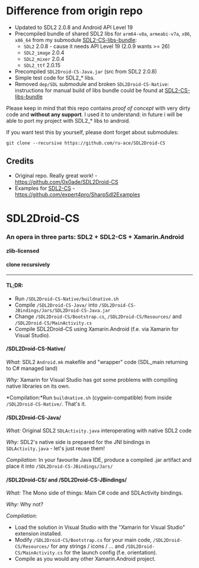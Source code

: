 # Difference from origin repo 

* Updated to SDL2 2.0.8 and Android API Level 19
* Precompiled bundle of shared SDL2 libs for `arm64-v8a`, `armeabi-v7a`, `x86`, `x86_64` from my submodule [SDL2-CS-libs-bundle](https://github.com/ru-ace/SDL2-CS-libs-bundle):
    * `SDL2` 2.0.8 - cause it needs API Level 19 (2.0.9 wants >= 26)
    * `SDL2_image` 2.0.4
    * `SDL2_mixer` 2.0.4
    * `SDL2_ttf` 2.0.15
* Precompiled `SDL2Droid-CS-Java.jar` (src from SDL2 2.0.8)
* Simple test code for SDL2_* libs.
* Removed `dep/SDL` submodule and broken `SDL2Droid-CS-Native`: instructions for manual build of libs bundle could be found at [SDL2-CS-libs-bundle](https://github.com/ru-ace/SDL2-CS-libs-bundle)

Please keep in mind that this repo contains *proof of concept* with very dirty code and **without any support**. 
I used it to understand: in future i will be able to port my project with SDL2_* libs to android.

If you want test this by yourself, please dont forget about submodules:
```
git clone --recursive https://github.com/ru-ace/SDL2Droid-CS
```

## Credits

* Original repo. Really great work! - https://github.com/0x0ade/SDL2Droid-CS 
* Examples for [SDL2-CS](https://github.com/flibitijibibo/SDL2-CS/) - https://github.com/expert4pro/SharpSdl2Examples   

# SDL2Droid-CS
### An opera in three parts: SDL2 + SDL2-CS + Xamarin.Android
#### zlib-licensed
#### clone recursively
----

#### TL;DR:
* Run `/SDL2Droid-CS-Native/buildnative.sh`
* Compile `/SDL2Droid-CS-Java/` into `/SDL2Droid-CS-JBindings/Jars/SDL2Droid-CS-Java.jar`
* Change `/SDL2Droid-CS/Bootstrap.cs`, `/SDL2Droid-CS/Resources/` and `/SDL2Droid-CS/MainActivity.cs`
* Compile SDL2Droid-CS using Xamarin.Android (f.e. via Xamarin for Visual Studio).

#### /SDL2Droid-CS-Native/

*What:* SDL2 `Android.mk` makefile and "wrapper" code (SDL_main returning to C# managed land)

*Why:* Xamarin for Visual Studio has got some problems with compiling native libraries on its own.

*Compilation:*Run `buildnative.sh` (cygwin-compatible) from inside `/SDL2Droid-CS-Native/`. That's it.

#### /SDL2Droid-CS-Java/

*What:* Original SDL2 `SDLActivity.java` interoperating with native SDL2 code

*Why:* SDL2's native side is prepared for the JNI bindings in `SDLActivity.java` - let's just reuse them!

*Compilation:* In your favourite Java IDE, produce a compiled .jar artifact and place it into `/SDL2Droid-CS-JBindings/Jars/`

#### /SDL2Droid-CS/ and /SDL2Droid-CS-JBindings/

*What:* The Mono side of things: Main C# code and SDLActivity bindings.

*Why:* Why not?

*Compilation:*
* Load the solution in Visual Studio with the "Xamarin for Visual Studio" extension installed.
* Modify `/SDL2Droid-CS/Bootstrap.cs` for your main code, `/SDL2Droid-CS/Resources/` for any strings / icons / ... and `/SDL2Droid-CS/MainActivity.cs` for the launch config (f.e. orientation).
* Compile as you would any other Xamarin.Android project.
